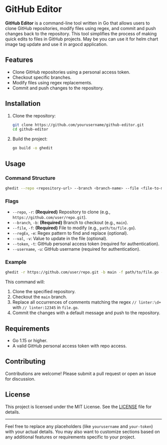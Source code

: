 # GitHub Editor

**GitHub Editor** is a command-line tool written in Go that allows users to clone GitHub repositories, modify files using regex, and commit and push changes back to the repository. This tool simplifies the process of making quick edits to files in GitHub projects. May be you can use it for helm chart image tag update and use it in argocd application.

## Features

- Clone GitHub repositories using a personal access token.
- Checkout specific branches.
- Modify files using regex replacements.
- Commit and push changes to the repository.

## Installation

1. Clone the repository:
   ```bash
   git clone https://github.com/yourusername/github-editor.git
   cd github-editor
   ```

2. Build the project:
   ```bash
   go build -o ghedit
   ```

## Usage

### Command Structure

```bash
ghedit --repo <repository-url> --branch <branch-name> --file <file-to-modify> --regEx <regex-pattern> --val <replacement-value> --token <github-token> --username <github-username>
```

### Flags

- `--repo`, `-r`: **(Required)** Repository to clone (e.g., `https://github.com/user/repo.git`).
- `--branch`, `-b`: **(Required)** Branch to checkout (e.g., `main`).
- `--file`, `-f`: **(Required)** File to modify (e.g., `path/to/file.go`).
- `--regEx`, `-e`: Regex pattern to find and replace (optional).
- `--val`, `-v`: Value to update in the file (optional).
- `--token`, `-t`: GitHub personal access token (required for authentication).
- `--username`, `-u`: GitHub username (required for authentication).

### Example

```bash
ghedit -r https://github.com/user/repo.git -b main -f path/to/file.go -e "// linter:\\d+" -v "// linter:12345" -t your-token -u your-username
```

This command will:
1. Clone the specified repository.
2. Checkout the `main` branch.
3. Replace all occurrences of comments matching the regex `// linter:\d+` with `// linter:12345` in `file.go`.
4. Commit the changes with a default message and push to the repository.

## Requirements

- Go 1.15 or higher.
- A valid GitHub personal access token with repo access.

## Contributing

Contributions are welcome! Please submit a pull request or open an issue for discussion.

## License

This project is licensed under the MIT License. See the [LICENSE](LICENSE) file for details.

---

Feel free to replace any placeholders (like `yourusername` and `your-token`) with your actual details. You may also want to customize sections based on any additional features or requirements specific to your project.
